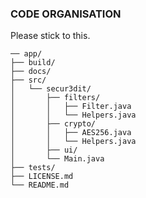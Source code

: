 ### CODE ORGANISATION

Please stick to this. 

    ── app/ 
    ├── build/
    ├── docs/
    ├── src/
    │   └── secur3dit/
    │       ├── filters/
    │       │   ├── Filter.java
    │       │   └── Helpers.java
    │       ├── crypto/
    │       │   ├── AES256.java
    │       │   └── Helpers.java
    │       ├── ui/
    │       └── Main.java
    ├── tests/
    ├── LICENSE.md
    └── README.md
